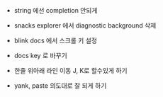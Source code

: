 - string 에선 completion 안되게 
- snacks explorer 에서 diagnostic background 삭제

- blink docs 에서 스크롤 키 설정
- docs key <S-d>로 바꾸기
- 한줄 위아래 라인 이동 J, K로 할수있게 하기

- yank, paste 의도대로 잘 되게 하기
